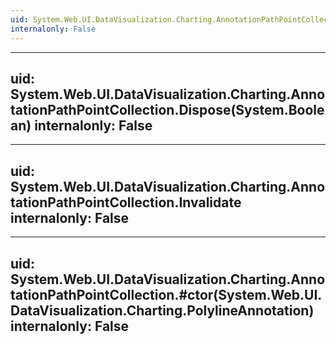 ```yaml
---
uid: System.Web.UI.DataVisualization.Charting.AnnotationPathPointCollection
internalonly: False
---
```


---
uid: System.Web.UI.DataVisualization.Charting.AnnotationPathPointCollection.Dispose(System.Boolean)
internalonly: False
---

---
uid: System.Web.UI.DataVisualization.Charting.AnnotationPathPointCollection.Invalidate
internalonly: False
---

---
uid: System.Web.UI.DataVisualization.Charting.AnnotationPathPointCollection.#ctor(System.Web.UI.DataVisualization.Charting.PolylineAnnotation)
internalonly: False
---
